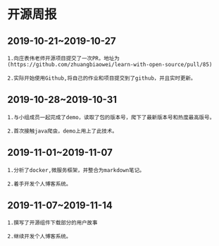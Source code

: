 # 开源周报
## **2019-10-21~2019-10-27**
    1.向庄表伟老师开源项目提交了一次PR，地址为 (https://github.com/zhuangbiaowei/learn-with-open-source/pull/85)

    2.实际开始使用Github,将自己的作业和项目提交到了github，并且实时更新。

## **2019-10-28~2019-10-31**
    1.与小组成员一起完成了demo，读取了包的版本号，爬下了最新版本号和热度最高版号。

    2.首次接触java爬虫，demo上用上了此技术。

## **2019-11-01~2019-11-07**
    1.分析了docker,微服务框架，并整合为markdown笔记。

    2.着手开发个人博客系统。
 
## **2019-11-07~2019-11-14**
    1.撰写了开源组件下载部分的用户故事

    2.继续开发个人博客系统。